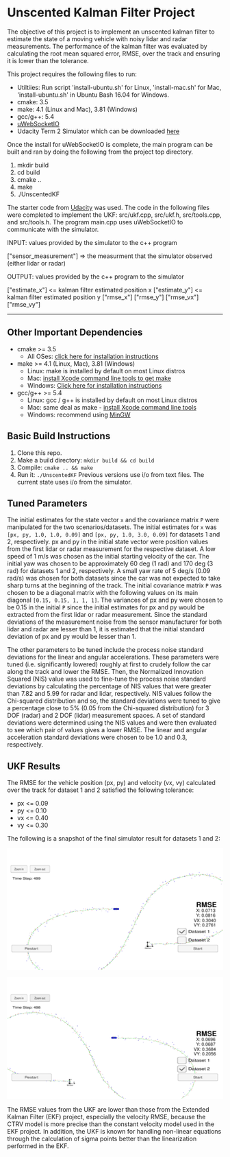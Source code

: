 # Unscented Kalman Filter Project

The objective of this project is to implement an unscented kalman filter to estimate the state of a moving vehicle with noisy lidar and radar measurements. The performance of the kalman filter was evaluated by calculating the root mean squared error, RMSE, over the track and ensuring it is lower than the tolerance.

[//]: # (Image References)
[image1]: ./pictures/Dataset1.png
[image2]: ./pictures/Dataset2.png

This project requires the following files to run:
* Utiltiies: Run script 'install-ubuntu.sh' for Linux, 'install-mac.sh' for Mac, 'install-ubuntu.sh' in Ubuntu Bash 16.04 for Windows.
 * cmake: 3.5
 * make: 4.1 (Linux and Mac), 3.81 (Windows)
 * gcc/g++: 5.4
 * [uWebSocketIO](https://github.com/uNetworking/uWebSockets)
* Udacity Term 2 Simulator which can be downloaded [here](https://github.com/udacity/self-driving-car-sim/releases)

Once the install for uWebSocketIO is complete, the main program can be built and ran by doing the following from the project top directory.

1. mkdir build
2. cd build
3. cmake ..
4. make
5. ./UnscentedKF

The starter code from [Udacity](https://github.com/udacity/CarND-Unscented-Kalman-Filter-Project) was used. The code in the following files were completed to implement the UKF: src/ukf.cpp, src/ukf.h, src/tools.cpp, and src/tools.h. The program main.cpp uses uWebSocketIO to communicate with the simulator.

INPUT: values provided by the simulator to the c++ program

["sensor_measurement"] => the measurment that the simulator observed (either lidar or radar)


OUTPUT: values provided by the c++ program to the simulator

["estimate_x"] <= kalman filter estimated position x
["estimate_y"] <= kalman filter estimated position y
["rmse_x"]
["rmse_y"]
["rmse_vx"]
["rmse_vy"]

---

## Other Important Dependencies
* cmake >= 3.5
  * All OSes: [click here for installation instructions](https://cmake.org/install/)
* make >= 4.1 (Linux, Mac), 3.81 (Windows)
  * Linux: make is installed by default on most Linux distros
  * Mac: [install Xcode command line tools to get make](https://developer.apple.com/xcode/features/)
  * Windows: [Click here for installation instructions](http://gnuwin32.sourceforge.net/packages/make.htm)
* gcc/g++ >= 5.4
  * Linux: gcc / g++ is installed by default on most Linux distros
  * Mac: same deal as make - [install Xcode command line tools](https://developer.apple.com/xcode/features/)
  * Windows: recommend using [MinGW](http://www.mingw.org/)

## Basic Build Instructions

1. Clone this repo.
2. Make a build directory: `mkdir build && cd build`
3. Compile: `cmake .. && make`
4. Run it: `./UnscentedKF` Previous versions use i/o from text files.  The current state uses i/o
from the simulator.

## Tuned Parameters

The initial estimates for the state vector `x` and the covariance matrix `P` were manipulated for the two scenarios/datasets. The initial estimates for `x` was `[px, py, 1.0, 1.0, 0.09]` and `[px, py, 1.0, 3.0, 0.09]` for datasets 1 and 2, respectively. px and py in the initial state vector were position values from the first lidar or radar measurement for the respective dataset. A low speed of 1 m/s was chosen as the initial starting velocity of the car. The initial yaw was chosen to be approximately 60 deg (1 rad) and 170 deg (3 rad) for datasets 1 and 2, respectively. A small yaw rate of 5 deg/s (0.09 rad/s) was chosen for both datasets since the car was not expected to take sharp turns at the beginning of the track. The initial covariance matrix `P` was chosen to be a diagonal matrix with the following values on its main diagonal `[0.15, 0.15, 1, 1, 1]`. The variances of px and py were chosen to be 0.15 in the initial `P` since the initial estimates for px and py would be extracted from the first lidar or radar measurement. Since the standard deviations of the measurement noise from the sensor manufacturer for both lidar and radar are lesser than 1, it is estimated that the initial standard deviation of px and py would be lesser than 1.

The other parameters to be tuned include the process noise standard deviations for the linear and angular accelerations. These parameters were tuned (i.e. significantly lowered) roughly at first to crudely follow the car along the track and lower the RMSE. Then, the Normalized Innovation Squared (NIS) value was used to fine-tune the process noise standard deviations by calculating the percentage of NIS values that were greater than 7.82 and 5.99 for radar and lidar, respectively. NIS values follow the Chi-squared distribution and so, the standard deviations were tuned to give a percentage close to 5% (0.05 from the Chi-squared distribution) for 3 DOF (radar) and 2 DOF (lidar) measurement spaces. A set of standard deviations were determined using the NIS values and were then evaluated to see which pair of values gives a lower RMSE. The linear and angular acceleration standard deviations were chosen to be 1.0 and 0.3, respectively.

## UKF Results

The RMSE for the vehicle position (px, py) and velocity (vx, vy) calculated over the track for dataset 1 and 2 satisfied the following tolerance:
* px <= 0.09
* py <= 0.10
* vx <= 0.40
* vy <= 0.30

The following is a snapshot of the final simulator result for datasets 1 and 2:

![Result-Dataset1][image1]

![Result-Dataset2][image2]

The RMSE values from the UKF are lower than those from the Extended Kalman Filter (EKF) project, especially the velocity RMSE, because the CTRV model is more precise than the constant velocity model used in the EKF project. In addition, the UKF is known for handling non-linear equations through the calculation of sigma points better than the linearization performed in the EKF.
